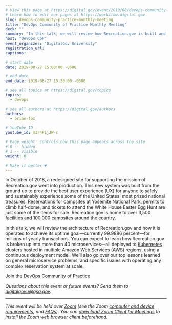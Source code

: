 ```yaml
---
# View this page at https://digital.gov/event/2019/08/devops-community-practice-monthly-meeting
# Learn how to edit our pages at https://workflow.digital.gov
slug: devops-community-practice-monthly-meeting
title: "DevOps Community of Practice Monthly Meeting"
deck: ""
summary: "In this talk, we will review how Recreation.gov is built and operated to achieve its uptime goal for millions of yearly transactions."
host: "DevOps CoP"
event_organizer: "DigitalGov University"
registration_url: 
captions: 

# start date
date: 2019-08-27 15:00:00 -0500

# end date
end_date: 2019-08-27 15:30:00 -0500

# see all topics at https://digital.gov/topics
topics: 
  - devops

# see all authors at https://digital.gov/authors
authors: 
  - brian-fox

# YouTube ID
youtube_id: mIr4PijJW-c

# Page weight: controls how this page appears across the site
# 0 -- hidden
# 1 -- visible
weight: 0

# Make it better ♥
---
```


In October of 2018, a redesigned site for supporting the mission of Recreation.gov went into production. This new system was built from the ground up to provide the best user experience (UX) for anyone to safely and sustainably experience some of the United States' most prized national treasures. Reservations for campsites at Yosemite National Park, permits to climb half-dome, and tickets to attend the White House Easter Egg Hunt are just some of the items for sale. Recreation.gov is home to over 3,500 facilities and 100,000 campsites around the country.
 
In this talk, we will review the architecture of Recreation.gov and how it is operated to achieve its uptime goal&mdash;currently 99.9886 percent&mdash;for millions of yearly transactions. You can expect to learn how Recreation.gov is broken up into more than 40 microservices&mdash;all deployed to [Kubernetes](https://en.wikipedia.org/wiki/Kubernetes) clusters hosted in multiple Amazon Web Services (AWS) regions, using a continuous deployment model. We’ll also go over our top lessons learned on general microservice problems, and specific issues with operating any complex reservation system at scale. 

[Join the DevOps Community of Practice](https://digital.gov/communities/devops/) 

_Questions about this event or future events? Send them to [digitalgovu@gsa.gov](mailto:digitalgovu@gsa.gov)._ 

--- 

_This event will be held over [Zoom](https://www.zoom.us/) (see the Zoom [computer and device requirements](https://support.zoom.us/hc/en-us/articles/201362023-System-Requirements-for-PC-Mac-and-Linux), and [FAQs](https://support.zoom.us/hc/en-us/sections/200277708-Frequently-Asked-Questions)). You can [download Zoom Client for Meetings](https://zoom.us/download#client&#95;4meeting) to install the Zoom web browser client beforehand._ 
